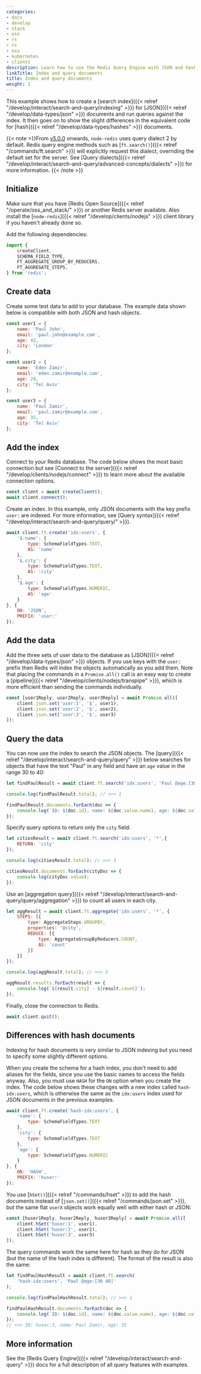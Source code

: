 ```yaml
---
categories:
- docs
- develop
- stack
- oss
- rs
- rc
- oss
- kubernetes
- clients
description: Learn how to use the Redis Query Engine with JSON and hash documents.
linkTitle: Index and query documents
title: Index and query documents
weight: 2
---
```


This example shows how to create a
[search index]({{< relref "/develop/interact/search-and-query/indexing" >}})
for [JSON]({{< relref "/develop/data-types/json" >}}) documents and
run queries against the index. It then goes on to show the slight differences
in the equivalent code for [hash]({{< relref "/develop/data-types/hashes" >}})
documents.

{{< note >}}From [v5.0.0](https://github.com/redis/node-redis/releases/tag/redis%405.0.0)
onwards, `node-redis` uses query dialect 2 by default.
Redis query engine methods such as [`ft.search()`]({{< relref "/commands/ft.search" >}})
will explicitly request this dialect, overriding the default set for the server.
See
[Query dialects]({{< relref "/develop/interact/search-and-query/advanced-concepts/dialects" >}})
for more information.
{{< /note >}}

## Initialize

Make sure that you have [Redis Open Source]({{< relref "/operate/oss_and_stack/" >}})
or another Redis server available. Also install the
[`node-redis`]({{< relref "/develop/clients/nodejs" >}}) client library if you
haven't already done so.

Add the following dependencies:

```js
import {
    createClient,
    SCHEMA_FIELD_TYPE,
    FT_AGGREGATE_GROUP_BY_REDUCERS,
    FT_AGGREGATE_STEPS,
} from 'redis';
```

## Create data

Create some test data to add to your database. The example data shown
below is compatible with both JSON and hash objects.

```js
const user1 = {
    name: 'Paul John',
    email: 'paul.john@example.com',
    age: 42,
    city: 'London'
};

const user2 = {
    name: 'Eden Zamir',
    email: 'eden.zamir@example.com',
    age: 29,
    city: 'Tel Aviv'
};

const user3 = {
    name: 'Paul Zamir',
    email: 'paul.zamir@example.com',
    age: 35,
    city: 'Tel Aviv'
};
```

## Add the index

Connect to your Redis database. The code below shows the most
basic connection but see
[Connect to the server]({{< relref "/develop/clients/nodejs/connect" >}})
to learn more about the available connection options.

```js
const client = await createClient();
await client.connect();
```

Create an index. In this example, only JSON documents with the key prefix `user:` are indexed. For more information, see [Query syntax]({{< relref "/develop/interact/search-and-query/query/" >}}).

```js
await client.ft.create('idx:users', {
    '$.name': {
        type: SchemaFieldTypes.TEXT,
        AS: 'name'
    },
    '$.city': {
        type: SchemaFieldTypes.TEXT,
        AS: 'city'
    },
    '$.age': {
        type: SchemaFieldTypes.NUMERIC,
        AS: 'age'
    }
}, {
    ON: 'JSON',
    PREFIX: 'user:'
});
```

## Add the data

Add the three sets of user data to the database as
[JSON]({{< relref "/develop/data-types/json" >}}) objects.
If you use keys with the `user:` prefix then Redis will index the
objects automatically as you add them. Note that placing
the commands in a `Promise.all()` call is an easy way to create a
[pipeline]({{< relref "/develop/clients/nodejs/transpipe" >}}),
which is more efficient than sending the commands individually.

```js
const [user1Reply, user2Reply, user3Reply] = await Promise.all([
    client.json.set('user:1', '$', user1),
    client.json.set('user:2', '$', user2),
    client.json.set('user:3', '$', user3)
]);
```

## Query the data

You can now use the index to search the JSON objects. The
[query]({{< relref "/develop/interact/search-and-query/query" >}})
below searches for objects that have the text "Paul" in any field
and have an `age` value in the range 30 to 40:

```js
let findPaulResult = await client.ft.search('idx:users', 'Paul @age:[30 40]');

console.log(findPaulResult.total); // >>> 1

findPaulResult.documents.forEach(doc => {
    console.log(`ID: ${doc.id}, name: ${doc.value.name}, age: ${doc.value.age}`);
});
```

Specify query options to return only the `city` field:

```js
let citiesResult = await client.ft.search('idx:users', '*',{
    RETURN: 'city'
});

console.log(citiesResult.total); // >>> 3

citiesResult.documents.forEach(cityDoc => {
    console.log(cityDoc.value);
});
```

Use an
[aggregation query]({{< relref "/develop/interact/search-and-query/query/aggregation" >}})
to count all users in each city.

```js
let aggResult = await client.ft.aggregate('idx:users', '*', {
    STEPS: [{
        type: AggregateSteps.GROUPBY,
        properties: '@city',
        REDUCE: [{
            type: AggregateGroupByReducers.COUNT,
            AS: 'count'
        }]
    }]
});

console.log(aggResult.total); // >>> 2

aggResult.results.forEach(result => {
    console.log(`${result.city} - ${result.count}`);
});
```

Finally, close the connection to Redis.

```js
await client.quit();
```

## Differences with hash documents

Indexing for hash documents is very similar to JSON indexing but you
need to specify some slightly different options.

When you create the schema for a hash index, you don't need to
add aliases for the fields, since you use the basic names to access
the fields anyway. Also, you must use `HASH` for the `ON` option
when you create the index. The code below shows these changes with
a new index called `hash-idx:users`, which is otherwise the same as
the `idx:users` index used for JSON documents in the previous examples.

```js
await client.ft.create('hash-idx:users', {
    'name': {
        type: SchemaFieldTypes.TEXT
    },
    'city': {
        type: SchemaFieldTypes.TEXT
    },
    'age': {
        type: SchemaFieldTypes.NUMERIC
    }
}, {
    ON: 'HASH',
    PREFIX: 'huser:'
});
```

You use [`hSet()`]({{< relref "/commands/hset" >}}) to add the hash
documents instead of [`json.set()`]({{< relref "/commands/json.set" >}}),
but the same flat `userX` objects work equally well with either
hash or JSON:

```js
const [huser1Reply, huser2Reply, huser3Reply] = await Promise.all([
    client.hSet('huser:1', user1),
    client.hSet('huser:2', user2),
    client.hSet('huser:3', user3)
]);
```

The query commands work the same here for hash as they do for JSON (but
the name of the hash index is different). The format of the result is
also the same:

```js
let findPaulHashResult = await client.ft.search(
    'hash-idx:users', 'Paul @age:[30 40]'
);

console.log(findPaulHashResult.total); // >>> 1

findPaulHashResult.documents.forEach(doc => {
    console.log(`ID: ${doc.id}, name: ${doc.value.name}, age: ${doc.value.age}`);
});
// >>> ID: huser:3, name: Paul Zamir, age: 35
```

## More information

See the [Redis Query Engine]({{< relref "/develop/interact/search-and-query" >}}) docs
for a full description of all query features with examples.

